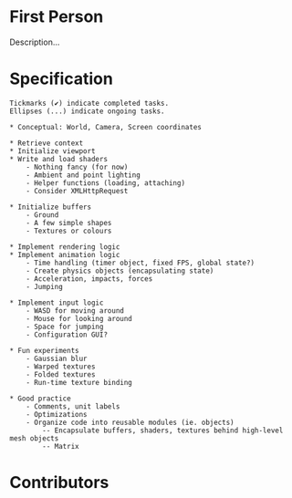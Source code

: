 First Person
============

Description...


Specification
=============
    
    Tickmarks (✔) indicate completed tasks.
    Ellipses (...) indicate ongoing tasks.

    * Conceptual: World, Camera, Screen coordinates 

    * Retrieve context
    * Initialize viewport
    * Write and load shaders
        - Nothing fancy (for now)
        - Ambient and point lighting
        - Helper functions (loading, attaching)
        - Consider XMLHttpRequest

    * Initialize buffers
        - Ground
        - A few simple shapes
        - Textures or colours

    * Implement rendering logic
    * Implement animation logic
        - Time handling (timer object, fixed FPS, global state?)
        - Create physics objects (encapsulating state)
        - Acceleration, impacts, forces
        - Jumping

    * Implement input logic
        - WASD for moving around
        - Mouse for looking around
        - Space for jumping
        - Configuration GUI?
    
    * Fun experiments
        - Gaussian blur
        - Warped textures
        - Folded textures
        - Run-time texture binding

    * Good practice
        - Comments, unit labels
        - Optimizations
        - Organize code into reusable modules (ie. objects)
            -- Encapsulate buffers, shaders, textures behind high-level mesh objects
            -- Matrix



Contributors
============

